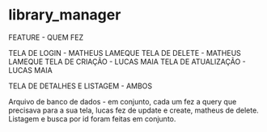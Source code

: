 # library_manager


FEATURE - QUEM FEZ

TELA DE LOGIN - MATHEUS LAMEQUE
TELA DE DELETE - MATHEUS LAMEQUE
TELA DE CRIAÇÃO  - LUCAS MAIA
TELA DE ATUALIZAÇÃO - LUCAS MAIA  

TELA DE DETALHES E LISTAGEM - AMBOS

Arquivo de banco de dados - em conjunto, cada um fez a query que precisava para a sua tela, lucas fez de update e create, matheus de delete. Listagem e busca por id foram feitas em conjunto.